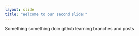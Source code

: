 ```yaml
---
layout: slide
title: "Welcome to our second slide!"
---
```

Something something doin github
learning branches and posts
